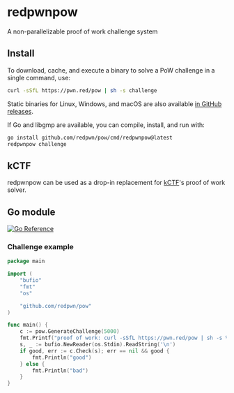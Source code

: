 # redpwnpow

A non-parallelizable proof of work challenge system

## Install

To download, cache, and execute a binary to solve a PoW challenge in a single command, use:
```sh
curl -sSfL https://pwn.red/pow | sh -s challenge
```

Static binaries for Linux, Windows, and macOS are also available [in GitHub releases](https://github.com/redpwn/pow/releases).

If Go and libgmp are available, you can compile, install, and run with:
```sh
go install github.com/redpwn/pow/cmd/redpwnpow@latest
redpwnpow challenge
```

## kCTF

redpwnpow can be used as a drop-in replacement for [kCTF](https://google.github.io/kctf/)'s proof of work solver.

## Go module

[![Go Reference](https://pkg.go.dev/badge/github.com/redpwn/pow.svg)](https://pkg.go.dev/github.com/redpwn/pow)

### Challenge example

```go
package main

import (
	"bufio"
	"fmt"
	"os"

	"github.com/redpwn/pow"
)

func main() {
	c := pow.GenerateChallenge(5000)
	fmt.Printf("proof of work: curl -sSfL https://pwn.red/pow | sh -s %s\nsolution: ", c)
	s, _ := bufio.NewReader(os.Stdin).ReadString('\n')
	if good, err := c.Check(s); err == nil && good {
		fmt.Println("good")
	} else {
		fmt.Println("bad")
	}
}
```
